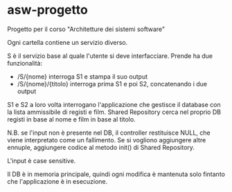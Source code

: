 # asw-progetto
Progetto per il corso "Architetture dei sistemi software"

Ogni cartella contiene un servizio diverso.

S è il servizio base al quale l'utente si deve interfacciare. Prende ha due funzionalità:
- /S/{nome} interroga S1 e stampa il suo output
- /S/{nome}/{titolo} interroga prima S1 e poi S2, concatenando i due output

S1 e S2 a loro volta interrogano l'applicazione che gestisce il database con la lista ammissibile di registi e film.
Shared Repository cerca nel proprio DB registi in base al nome e film in base al titolo.

N.B. se l'input non è presente nel DB, il controller restituisce NULL, che viene interpretato come un fallimento. Se si vogliono aggiungere altre ennuple, aggiungere codice al metodo init() di Shared Repository.

L'input è case sensitive.

Il DB è in memoria principale, quindi ogni modifica è mantenuta solo fintanto che l'applicazione è in esecuzione.
